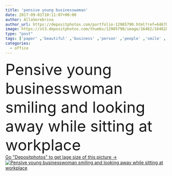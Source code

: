 ```yaml
---
title: 'pensive young businesswoman'
date: 2017-09-01T10:11:07+00:00
author: AllaSerebrina
author_url: https://depositphotos.com/portfolio-12985790.html?ref=64678756
image: https://st3.depositphotos.com/thumbs/12985790/image/16482/164828012/api_thumb_450.jpg?forcejpeg=true
type: "post"
tags: ['paper' ,'beautiful' ,'business' ,'person' ,'people' ,'smile' ,'sit' ,'pretty' ,'corporate' ,'office' ,'hold' ,'electronic' ,'working' ,'manager' ,'work' ,'pen' ,'indoors' ,'pensive' ,'profession' ,'attractive' ,'executive' ,'gadget' ,'workplace' ,'write' ,'businesswoman' ,'career' ,'smartphone' ,'employee' ,'professional occupation' ,'copy space' ,'young adult' ,'looking away' ,'formal wear' ,'blank screen' ,'Taking notes' ,'asian woman' ,'millennial' ,'digital device' ]
categories: 
  - office
---
```

<div aling="center">
            <font size="60"> Pensive young businesswoman smiling and looking away while sitting at workplace</font>   
</div>
<div>
    <a href='https://st3.depositphotos.com/thumbs/12985790/image/16482/164828012/api_thumb_450.jpg?forcejpeg=true?ref=64678756' target=_blank > Go "Depositphotos" to get lage size of this picture ->
        <img href='https://st3.depositphotos.com/thumbs/12985790/image/16482/164828012/api_thumb_450.jpg?forcejpeg=true?ref=64678756' src='https://st3.depositphotos.com/12985790/16482/i/950/depositphotos_164828012-stock-photo-pensive-young-businesswoman.jpg?forcejpeg=true' alt='Pensive young businesswoman smiling and looking away while sitting at workplace' >
    </a>
</div>
